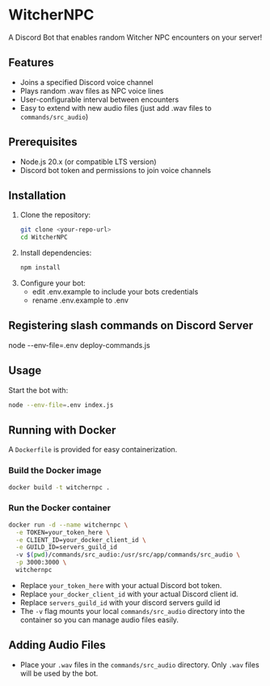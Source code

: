 # WitcherNPC
A Discord Bot that enables random Witcher NPC encounters on your server!

## Features
- Joins a specified Discord voice channel
- Plays random .wav files as NPC voice lines
- User-configurable interval between encounters
- Easy to extend with new audio files (just add .wav files to `commands/src_audio`)

## Prerequisites
- Node.js 20.x (or compatible LTS version)
- Discord bot token and permissions to join voice channels

## Installation
1. Clone the repository:
   ```sh
   git clone <your-repo-url>
   cd WitcherNPC
   ```
2. Install dependencies:
   ```sh
   npm install
   ```
3. Configure your bot:
   - edit .env.example to include your bots credentials
   - rename .env.example to .env

## Registering slash commands on Discord Server
node --env-file=.env deploy-commands.js 

## Usage
Start the bot with:
```sh
node --env-file=.env index.js
```

## Running with Docker
A `Dockerfile` is provided for easy containerization.

### Build the Docker image
```sh
docker build -t witchernpc .
```

### Run the Docker container
```sh
docker run -d --name witchernpc \
  -e TOKEN=your_token_here \
  -e CLIENT_ID=your_docker_client_id \
  -e GUILD_ID=servers_guild_id
  -v $(pwd)/commands/src_audio:/usr/src/app/commands/src_audio \
  -p 3000:3000 \
  witchernpc
```
- Replace `your_token_here` with your actual Discord bot token.
- Replace `your_docker_client_id` with your actual Discord client id.
- Replace `servers_guild_id` with your discord servers guild id
- The `-v` flag mounts your local `commands/src_audio` directory into the container so you can manage audio files easily.

## Adding Audio Files
- Place your `.wav` files in the `commands/src_audio` directory. Only `.wav` files will be used by the bot.